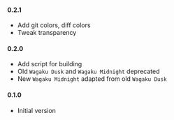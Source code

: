 #### 0.2.1

- Add git colors, diff colors
- Tweak transparency

#### 0.2.0

- Add script for building
- Old `Wagaku Dusk` and `Wagaku Midnight` deprecated
- New `Wagaku Midnight` adapted from old `Wagaku Dusk`

#### 0.1.0

- Initial version